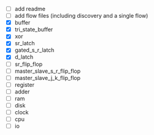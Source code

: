 - [ ] add readme
- [ ] add flow files (including discovery and a single flow)
- [x] buffer
- [x] tri_state_buffer
- [x] xor
- [x] sr_latch
- [x] gated_s_r_latch
- [x] d_latch
- [ ] sr_flip_flop
- [ ] master_slave_s_r_flip_flop
- [ ] master_slave_j_k_flip_flop
- [ ] register
- [ ] adder
- [ ] ram
- [ ] disk
- [ ] clock
- [ ] cpu
- [ ] io